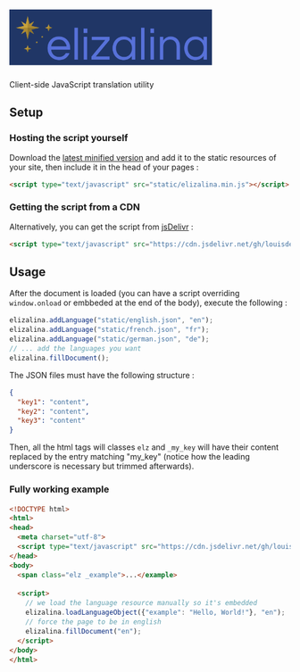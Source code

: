 <h1><img src="elizalina.svg" height="100px"></h1>

Client-side JavaScript translation utility

## Setup

### Hosting the script yourself

Download the [latest minified version](https://github.com/louisdevie/elizalina/releases/download/v1.1.0/elizalina.min.js)
and add it to the static resources of your site, then include it in the head of your pages :

```html
<script type="text/javascript" src="static/elizalina.min.js"></script>
```

### Getting the script from a CDN

Alternatively, you can get the script from [jsDelivr](https://jsdelivr.com) :

```html
<script type="text/javascript" src="https://cdn.jsdelivr.net/gh/louisdevie/elizalina@1/elizalina.min.js"></script>
```

## Usage

After the document is loaded (you can have a script overriding `window.onload` or embbeded at the end of the body), execute the following :

```js
elizalina.addLanguage("static/english.json", "en");
elizalina.addLanguage("static/french.json", "fr");
elizalina.addLanguage("static/german.json", "de");
// ... add the languages you want
elizalina.fillDocument();
```

The JSON files must have the following structure :

```json
{
  "key1": "content",
  "key2": "content",
  "key3": "content"
}
```

Then, all the html tags will classes `elz` and `_my_key` will have their content replaced by the entry matching "my_key" (notice how the leading underscore is necessary but trimmed afterwards).

### Fully working example

```html
<!DOCTYPE html>
<html>
<head>
  <meta charset="utf-8">
  <script type="text/javascript" src="https://cdn.jsdelivr.net/gh/louisdevie/elizalina@1/elizalina.min.js"></script>
</head>
<body>
  <span class="elz _example">...</example>
  
  <script>
    // we load the language resource manually so it's embedded
    elizalina.loadLanguageObject({"example": "Hello, World!"}, "en");
    // force the page to be in english
    elizalina.fillDocument("en");
  </script>
</body>
</html>
```
